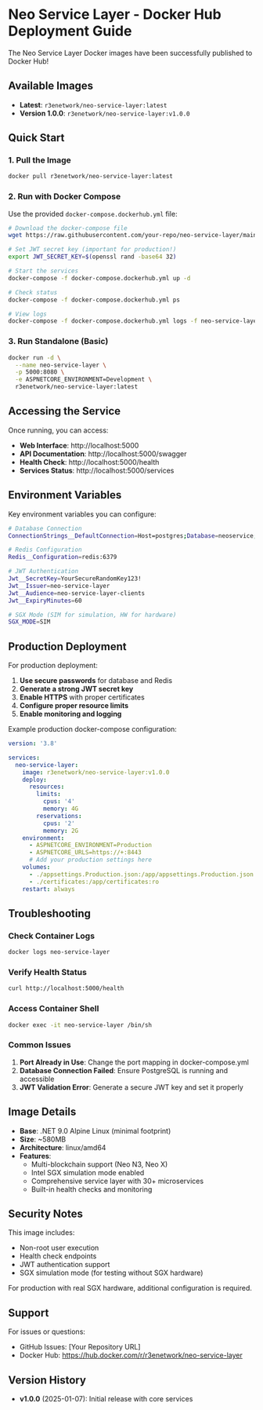 # Neo Service Layer - Docker Hub Deployment Guide

The Neo Service Layer Docker images have been successfully published to Docker Hub!

## Available Images

- **Latest**: `r3enetwork/neo-service-layer:latest`
- **Version 1.0.0**: `r3enetwork/neo-service-layer:v1.0.0`

## Quick Start

### 1. Pull the Image

```bash
docker pull r3enetwork/neo-service-layer:latest
```

### 2. Run with Docker Compose

Use the provided `docker-compose.dockerhub.yml` file:

```bash
# Download the docker-compose file
wget https://raw.githubusercontent.com/your-repo/neo-service-layer/main/docker-compose.dockerhub.yml

# Set JWT secret key (important for production!)
export JWT_SECRET_KEY=$(openssl rand -base64 32)

# Start the services
docker-compose -f docker-compose.dockerhub.yml up -d

# Check status
docker-compose -f docker-compose.dockerhub.yml ps

# View logs
docker-compose -f docker-compose.dockerhub.yml logs -f neo-service-layer
```

### 3. Run Standalone (Basic)

```bash
docker run -d \
  --name neo-service-layer \
  -p 5000:8080 \
  -e ASPNETCORE_ENVIRONMENT=Development \
  r3enetwork/neo-service-layer:latest
```

## Accessing the Service

Once running, you can access:

- **Web Interface**: http://localhost:5000
- **API Documentation**: http://localhost:5000/swagger
- **Health Check**: http://localhost:5000/health
- **Services Status**: http://localhost:5000/services

## Environment Variables

Key environment variables you can configure:

```bash
# Database Connection
ConnectionStrings__DefaultConnection=Host=postgres;Database=neoservice;Username=neouser;Password=yourpassword

# Redis Configuration
Redis__Configuration=redis:6379

# JWT Authentication
Jwt__SecretKey=YourSecureRandomKey123!
Jwt__Issuer=neo-service-layer
Jwt__Audience=neo-service-layer-clients
Jwt__ExpiryMinutes=60

# SGX Mode (SIM for simulation, HW for hardware)
SGX_MODE=SIM
```

## Production Deployment

For production deployment:

1. **Use secure passwords** for database and Redis
2. **Generate a strong JWT secret key**
3. **Enable HTTPS** with proper certificates
4. **Configure proper resource limits**
5. **Enable monitoring and logging**

Example production docker-compose configuration:

```yaml
version: '3.8'

services:
  neo-service-layer:
    image: r3enetwork/neo-service-layer:v1.0.0
    deploy:
      resources:
        limits:
          cpus: '4'
          memory: 4G
        reservations:
          cpus: '2'
          memory: 2G
    environment:
      - ASPNETCORE_ENVIRONMENT=Production
      - ASPNETCORE_URLS=https://+:8443
      # Add your production settings here
    volumes:
      - ./appsettings.Production.json:/app/appsettings.Production.json:ro
      - ./certificates:/app/certificates:ro
    restart: always
```

## Troubleshooting

### Check Container Logs
```bash
docker logs neo-service-layer
```

### Verify Health Status
```bash
curl http://localhost:5000/health
```

### Access Container Shell
```bash
docker exec -it neo-service-layer /bin/sh
```

### Common Issues

1. **Port Already in Use**: Change the port mapping in docker-compose.yml
2. **Database Connection Failed**: Ensure PostgreSQL is running and accessible
3. **JWT Validation Error**: Generate a secure JWT key and set it properly

## Image Details

- **Base**: .NET 9.0 Alpine Linux (minimal footprint)
- **Size**: ~580MB
- **Architecture**: linux/amd64
- **Features**: 
  - Multi-blockchain support (Neo N3, Neo X)
  - Intel SGX simulation mode enabled
  - Comprehensive service layer with 30+ microservices
  - Built-in health checks and monitoring

## Security Notes

This image includes:
- Non-root user execution
- Health check endpoints
- JWT authentication support
- SGX simulation mode (for testing without SGX hardware)

For production with real SGX hardware, additional configuration is required.

## Support

For issues or questions:
- GitHub Issues: [Your Repository URL]
- Docker Hub: https://hub.docker.com/r/r3enetwork/neo-service-layer

## Version History

- **v1.0.0** (2025-01-07): Initial release with core services